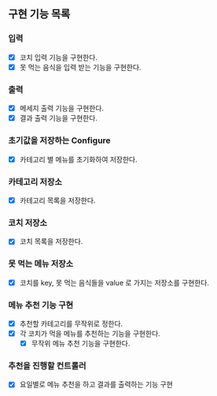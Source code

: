 ## 구현 기능 목록

### 입력
- [x] 코치 입력 기능을 구현한다.
- [x] 못 먹는 음식을 입력 받는 기능을 구현한다.

### 출력
- [x] 메세지 출력 기능을 구현한다.
- [x] 결과 출력 기능을 구현한다.

### 초기값을 저장하는 Configure
- [x] 카테고리 별 메뉴를 초기화하여 저장한다.

### 카테고리 저장소
- [x] 카테고리 목록을 저장한다.

### 코치 저장소
- [x] 코치 목록을 저장한다.

### 못 먹는 메뉴 저장소
- [x] 코치를 key, 못 먹는 음식들을 value 로 가지는 저장소를 구현한다.

### 메뉴 추천 기능 구현
- [x] 추천할 카테고리를 무작위로 정한다. 
- [x] 각 코치가 먹을 메뉴를 추천하는 기능을 구현한다.
  - [x] 무작위 메뉴 추천 기능을 구현한다.

### 추천을 진행할 컨트롤러 
- [x] 요일별로 메뉴 추천을 하고 결과를 출력하는 기능 구현
